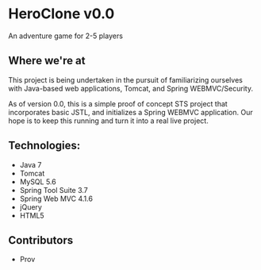 # HeroClone v0.0

An adventure game for 2-5 players

## Where we're at
This project is being undertaken in the pursuit of familiarizing ourselves with Java-based web applications, Tomcat, and Spring WEBMVC/Security.

As of version 0.0, this is a simple proof of concept STS project that incorporates basic JSTL, and initializes a Spring WEBMVC application. Our hope is to keep this running and turn it into a real live project.

## Technologies:
- Java 7
- Tomcat
- MySQL 5.6
- Spring Tool Suite 3.7
- Spring Web MVC 4.1.6
- jQuery
- HTML5

## Contributors
- Prov
